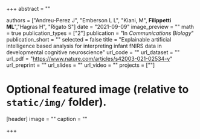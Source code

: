 +++
abstract = ""

authors = ["Andreu-Perez J", "Emberson L L", "Kiani, M", **Filippetti ML**","Hagras H", "Rigato S"]
date = "2021-09-09"
image_preview = ""
math = true
publication_types = ["2"]
publication = "In *Communications Biology*"
publication_short = ""
selected = false
title = "Explainable artificial intelligence based analysis for interpreting infant fNIRS data in developmental cognitive neuroscience"
url_code = ""
url_dataset = ""
url_pdf = "https://www.nature.com/articles/s42003-021-02534-y"
url_preprint = ""
url_slides = ""
url_video = ""
projects = [""]

# Optional featured image (relative to `static/img/` folder).
[header]
image = ""
caption = ""

+++
